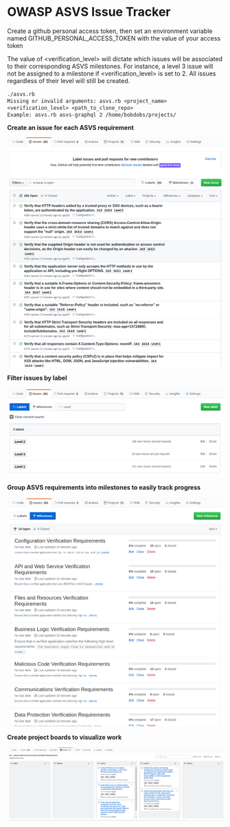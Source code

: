 # OWASP ASVS Issue Tracker

Create a github personal access token, then set an environment variable named GITHUB_PERSONAL_ACCESS_TOKEN with the value of your access token

The value of <verification_level> will dictate which issues will be associated to their corresponding ASVS milestones. For instance, a level 3 issue will not be assigned to a milestone if <verification_level> is set to 2. All issues regardless of their level will still be created.

```
./asvs.rb
Missing or invalid arguments: asvs.rb <project_name> <verification_level> <path_to_clone_repo>
Example: asvs.rb asvs-graphql 2 /home/bobdobs/projects/
```

**Create an issue for each ASVS requirement**

![Screenshot](docs/images/asvs-issues.png)

**Filter issues by label**

![Screenshot](docs/images/asvs-label-search.png)

**Group ASVS requirements into milestones to easily track progress**

![Screenshot](docs/images/asvs-milestones.png)

**Create project boards to visualize work**

![Screenshot](docs/images/asvs-project-board.png)
